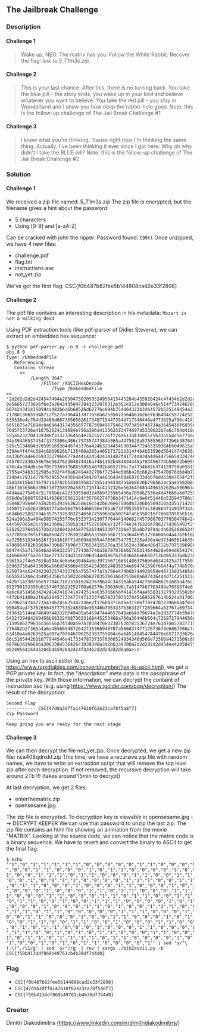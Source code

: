 ## The Jailbreak Challenge

### Description


#### Challenge 1 
> Wake up, NEO. The matrix has you. Follow the White Rabbit. Recover the flag: *link to 5_T1m3s.zip_*


#### Challenge 2

> This is your last chance. After this, there is no turning back. You take the blue pill - the story ends, you wake up in your bed and believe whatever you want to believe. You take the red pill - you stay in Wonderland and I show you how deep the rabbit-hole goes.
> Note: this is the follow-up challenge of The Jail Break Challenge #1


#### Challenge 3

> I know what you're thinking, 'cause right now I'm thinking the same thing. Actually, I've been thinking it ever since I got here: Why oh why didn't I take the BLUE pill?
> Note: this is the follow-up challenge of The Jail Break Challenge #2


### Solution

#### Challenge 1 

We received a zip file named: 5_T1m3s.zip The zip file is encrypted, but the filename gives a hint about the password:
  * 5 characters
  * Using [0-9] and [a-zA-Z]

Can be cracked with john the ripper. Password found: `C99tt`
Once unzipped, we have 4 new files:
  * challenge.pdf
  * flag.txt
  * instructions.asc
  * not_yet.zip

We've got the first flag: CSC{f0b487b82fee5b144808cad2e33f2898}


#### Challenge 2

The pdf file contains an interesting description in his metadata: `Mozart is not a walking dead`

Using PDF extraction tools (like pdf-parser of Didier Stevens), we can extract an embedded hex sequence:

```
$ python pdf-parser.py -o 8 -c challenge.pdf
obj 8 0
Type: /EmbeddedFile 
   Referencing:
   Contains stream
     <<
         /Length 3647
             /Filter /ASCIIHexDecode
                 /Type /EmbeddedFile
>>
'2d2d2d2d2d424547494e205047502050524956415445204b455920424c4f434b2d2d2d2d2d 0a56657273696f6e3a20424350472043232076312e362e312e300a0a6c514f734246785a393 6674243414350594d482b6d6b68526d62776c694b754d64322b3464572b535148454a33452f 71786136655948712f527a7964417877550a6753567a564b61626e76364d4c5572425274763 635536e4c704d33486d6673556562617348715447354d717546446e4773625a796c41477a79 6651675a71694c0a69643174356657787350495754627973456f46734a3645416f68356c625 76d5733726a416762624139684e756a386d413562513474697a5330622b7a6c704d410a5430 555a5232704359386f31377364564e7a7552726f724e6133436955756335554c56775646427 94e39446537454f3373306e486c79735747384b365a4475620a57685563772b6b3876493344 516c5134684d70595169384d6743376a42463234454530344f72463359364b5049615a7a633 3394e4f4f4c684c6669626b7135460a385a465173722b314f4b4b53596d5641474363613044 4a336f6a4e6c6933327966677a44414245424141482f41774d434a4d6447566543347462746 7457672330a58676e563762304874416a7461302b484834445a783456774b56672b69595a46 476c4a394d6c6e70573369376865585548792b4652786c7a7734682b374159750a65515a427 2755a43463132585a392f4f6a62494432706f72544e506b426c6b2b475470676d684b724e2b 724b4c79314779763955744765484544707a465643460a5076334b676d4b3047654f2f58324
3503361564736797163782b533039583735514943387a5a68626b7965614c5a49582b6f4758 486f3656566d396f387258520a5871716f4c4132326e56364f6834496352626a5969634f533 4434a4275454c51786b6c422f39556d324569725965456a705062536e4d4f665a6d72596c6c 656d0a58687562414836635561324f35766274736b3471414c6e6f51446b525943706c556c7 3584879564e7a342b653939636258616c542b626e67506d632b6b6569310a33517142556c4d 3450717a526d3858377a4e5647654d66536e705a6737795350574c384864714939734448447 a634b625832594e35757376383254656775596b0a502f4f456550716f766878505651617244 524a396a5a484e58574253776c63337342307776444149662f45796670377030474b424d763 44c597065426c5941360a735858342f5276506a732f774e3436326a7862774365492f2f6854 525252376456572b3232694b345877526746533977336e736a6b70794c44635368653454370 a727856676f6f58486d42737630324b563350556b715a364469537566686d4a476261687957 4a7256515346626f3343616f7145694d3654476567547751325a430a4e37346561463543354 4796954782b386947306877696f3776534155376a3565624c386e486d712b73755969584544 6647445a7178646a3969333571774367740a30787878665765314644626e694d65437438506 44b66692f5a76734e7733714d314b596d544d486f625836646e665071364953336d62383136 59615a2f4e57610a594c4e6e6e30464a6e3971567166514863756b6d6342425a717550376e6 83963756a6433696a566d34586b4555423438524838354e694741596f654f4a774b570a3035 6250794a5243423032574332765a7557477a7a756e474b6b74492b654e4671583548546e484 66555452b6c4b4854356c5250326d6b6270353061664751680a6d74364d4d714251515a3862 542b714230756e57784c71623161624276786a4c34315a6a5442766d486251685a476c74615 852796153356b61574672623252700a62576c30636d6c7a5147467763484a7659574e6f4c6d 4a6c69514563424241424167414742514a635766656f41416f4a45503132793235502b61413 4472b41480a2f6a526457733477447133374679337073376451695267614b524a5170633834 7a79625474327354746245675342336e2f376b43716d6e31506f7074707239660a4f656d6a7 956454e4f576265645777535248394e36346b7953337536312f7269664a52767a6973472b77 2f3632514e4746497443326f49485a545947444657640a664d79674a7a3932774b3947654f6 6432f39484269456b66332f6873633168445253466a706a36446b504c726972794465685053 7159586279656c56566a74540a597a7838476e3230762b783536724e76347a6578377154344 776482b2f365a4a6a4856694872642f35366948707a566837477176736f4e6867766c7a566c 63410a4a6263625a307a707646796252383755494c6a645149454744476e65717336764d444 86c3165442b31677944546e417334787373376366524834346d566e72560a4272506c6b4c75
4874634366686a3063384536426c30383d0a3d2b6330700a2d2d2d2d2d454e4420504750205 0524956415445204b455920424c4f434b2d2d2d2d2d0a0a>\n'
```

Using an hex to ascii editor (e.g. https://www.rapidtables.com/convert/number/hex-to-ascii.html), we get a PGP private key. In fact, the "description" meta data is the passphrase of the private key. With those information, we can decrypt the containt of instruction.asc (e.g. using https://www.igolder.com/pgp/decryption/) 
The result of the decryption:

```
Second Flag
----------- CSC{47d9a3dffa147610f62e23ca78f5a8f7}
Zip Password
------------
Keep going you are ready for the next stage
```

#### Challenge 3

We can then decrypt the file not_yet.zip. Once decrypted, we get a new zip file: nca408qdnxkf.zip
This time, we have a recursive zip file with random names, we have to write an extraction script that will remove the top level zip after each decryption. If not removed, the recursive decryption will take around 2Tb !!! (takes around 15min to decrypt)

At last decryption, we get 2 files:
  * enterthematrix.zip
  * opensesame.jpg

The zip file is encrypted. To decryption key is viewable in opensesame.jpg --> DECRYPT KEEPER
We can use that password to unzip the last zip. The zip file contains an html file showing an animation from the movie "MATRIX". Looking at the source code, we can notice that the matrix code is a binary sequence. We have to revert and convert the binary to ASCII to get the final flag:

```
$ echo '"1","0","1","1","1","1","1","0","0","0","0","0","1","1","0","0","0","0","1 ","0","0","1","1","0","0","0","1","0","1","1","0","0","0","0","1","0","1"," 1","0","0","1","1","1","0","1","1","0","0","0","1","1","0","0","1","1","0", "0","0","1","0","0","1","1","0","0","0","0","1","1","1","0","0","1","1","0" ,"0","1","1","0","0","0","1","0","0","0","1","1","0","0","0","1","0","1","1 ","0","0","0","1","0","0","0","1","1","0","1","1","0","0","0","1","1","0"," 1","0","0","0","1","1","0","0","0","1","1","0","1","1","0","0","1","1","1", "0","1","1","0","0","1","0","0","1","1","1","0","0","0","0","1","0","1","1" ,"0","0","0","1","0","0","0","1","1","0","1","0","0","1","1","1","0","0","0
","1","1","0","1","1","0","0","0","0","0","1","1","1","0","0","0","1","1"," 0","0","1","1","0","0","0","1","0","0","1","1","0","0","0","1","0","1","1", "0","0","1","1","0","0","1","1","0","0","1","0","0","0","1","1","0","0","0" ,"0","1","0","1","1","0","0","0","1","0","0","0","1","1","0","0","0","0","0 ","1","1","0","0","1","0","1","0","1","1","0","0","0","1","1","0","0","1"," 1","0","1","1","0","1","1","1","1","0","1","1","0","0","0","0","1","0","1", "1","0","0","1","0","1","0","1","1","0","0","0","0","1"' | sed 's/"\(.\)",/\1/g' | sed 's/"//g' | rev | xargs ./bin2ascii.py -b
CSC{f50b4134df869b49761cb4b38df744d0}
```


### Flag
  * `CSC{f0b487b82fee5b144808cad2e33f2898}`
  * `CSC{47d9a3dffa147610f62e23ca78f5a8f7}`
  * `CSC{f50b4134df869b49761cb4b38df744d0}`


### Creator
Dimitri Diakodimitris (https://www.linkedin.com/in/dimitridiakodimitris/)